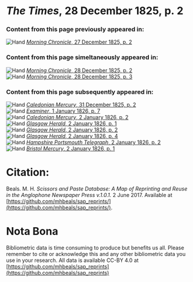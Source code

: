 # *The Times*, 28 December 1825, p. 2  
  
### Content from this page previously appeared in:  
![Hand](http://scissorsandpaste.net/wp-content/uploads/2017/06/smallhandpointer.png) [*Morning Chronicle*, 27 December 1825, p. 2](https://mhbeals.github.io/sap_html/Morning-Chronicle/Morning-Chronicle-27-December-1825-p-2)  
  
### Content from this page simeltaneously appeared in:  
![Hand](http://scissorsandpaste.net/wp-content/uploads/2017/06/smallhandpointer.png) [*Morning Chronicle*, 28 December 1825, p. 2](https://mhbeals.github.io/sap_html/Morning-Chronicle/Morning-Chronicle-28-December-1825-p-2)  
![Hand](http://scissorsandpaste.net/wp-content/uploads/2017/06/smallhandpointer.png) [*Morning Chronicle*, 28 December 1825, p. 3](https://mhbeals.github.io/sap_html/Morning-Chronicle/Morning-Chronicle-28-December-1825-p-3)  
  
### Content from this page subsequently appeared in:  
![Hand](http://scissorsandpaste.net/wp-content/uploads/2017/06/smallhandpointer.png) [*Caledonian Mercury*, 31 December 1825, p. 2](https://mhbeals.github.io/sap_html/Caledonian-Mercury/Caledonian-Mercury-31-December-1825-p-2)  
![Hand](http://scissorsandpaste.net/wp-content/uploads/2017/06/smallhandpointer.png) [*Examiner*, 1 January 1826, p. 7](https://mhbeals.github.io/sap_html/Examiner/Examiner-1-January-1826-p-7)  
![Hand](http://scissorsandpaste.net/wp-content/uploads/2017/06/smallhandpointer.png) [*Caledonian Mercury*, 2 January 1826, p. 2](https://mhbeals.github.io/sap_html/Caledonian-Mercury/Caledonian-Mercury-2-January-1826-p-2)  
![Hand](http://scissorsandpaste.net/wp-content/uploads/2017/06/smallhandpointer.png) [*Glasgow Herald*, 2 January 1826, p. 1](https://mhbeals.github.io/sap_html/Glasgow-Herald/Glasgow-Herald-2-January-1826-p-1)  
![Hand](http://scissorsandpaste.net/wp-content/uploads/2017/06/smallhandpointer.png) [*Glasgow Herald*, 2 January 1826, p. 2](https://mhbeals.github.io/sap_html/Glasgow-Herald/Glasgow-Herald-2-January-1826-p-2)  
![Hand](http://scissorsandpaste.net/wp-content/uploads/2017/06/smallhandpointer.png) [*Glasgow Herald*, 2 January 1826, p. 4](https://mhbeals.github.io/sap_html/Glasgow-Herald/Glasgow-Herald-2-January-1826-p-4)  
![Hand](http://scissorsandpaste.net/wp-content/uploads/2017/06/smallhandpointer.png) [*Hampshire Portsmouth Telegraph*, 2 January 1826, p. 2](https://mhbeals.github.io/sap_html/Hampshire-Portsmouth-Telegraph/Hampshire-Portsmouth-Telegraph-2-January-1826-p-2)  
![Hand](http://scissorsandpaste.net/wp-content/uploads/2017/06/smallhandpointer.png) [*Bristol Mercury*, 2 January 1826, p. 1](https://mhbeals.github.io/sap_html/Bristol-Mercury/Bristol-Mercury-2-January-1826-p-1)  


# Citation: 

Beals. M. H. *Scissors and Paste Database: A Map of Reprinting and Reuse in the Anglophone Newspaper Press v.1.0.1.* 2 June 2017. Available at [https://github.com/mhbeals/sap_reprints/](https://github.com/mhbeals/sap_reprints/). 

# Nota Bona

Bibliometric data is time consuming to produce but benefits us all. Please remember to cite or acknowledge this and any other bibliometric data you use in your research. All data is available CC-BY 4.0 at [https://github.com/mhbeals/sap_reprints](https://github.com/mhbeals/sap_reprints)